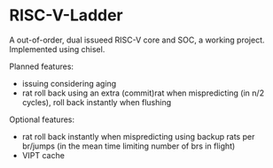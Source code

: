 # RISC-V-Ladder
A out-of-order, dual issueed RISC-V core and SOC, a working project.
Implemented using chisel.

Planned features:

- issuing considering aging
- rat roll back using an extra  (commit)rat when mispredicting (in n/2 cycles), roll back instantly when flushing 

Optional features:

- rat roll back instantly when mispredicting using backup rats per br/jumps (in the mean time limiting number of brs in flight) 
- VIPT cache
